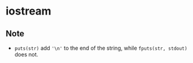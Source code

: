 # iostream

## Note
* `puts(str)` add `'\n'` to the end of the string, while `fputs(str, stdout)` does not.
